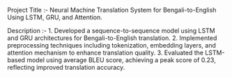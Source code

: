 Project Title :- 
    Neural Machine Translation System for Bengali-to-English Using LSTM, GRU, and Attention.

Description :-
    1. Developed a sequence-to-sequence model using LSTM and GRU architectures for Bengali-to-English translation.
    2. Implemented preprocessing techniques including tokenization, embedding layers, and attention mechanism to enhance translation quality.
    3. Evaluated the LSTM-based model using average BLEU score, achieving a peak score of 0.23, reflecting improved translation accuracy.